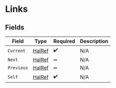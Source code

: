 # Links


## Fields

| Field                                   | Type                                    | Required                                | Description                             |
| --------------------------------------- | --------------------------------------- | --------------------------------------- | --------------------------------------- |
| `Current`                               | [HalRef](../../Models/Shared/HalRef.md) | :heavy_check_mark:                      | N/A                                     |
| `Next`                                  | [HalRef](../../Models/Shared/HalRef.md) | :heavy_minus_sign:                      | N/A                                     |
| `Previous`                              | [HalRef](../../Models/Shared/HalRef.md) | :heavy_minus_sign:                      | N/A                                     |
| `Self`                                  | [HalRef](../../Models/Shared/HalRef.md) | :heavy_check_mark:                      | N/A                                     |
